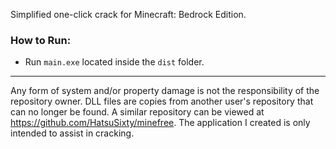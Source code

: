 Simplified one-click crack for Minecraft: Bedrock Edition.

### How to Run:
- Run `main.exe` located inside the `dist` folder.

---

Any form of system and/or property damage is not the responsibility of the repository owner. DLL files are copies from another user's repository that can no longer be found. A similar repository can be viewed at https://github.com/HatsuSixty/minefree. The application I created is only intended to assist in cracking.